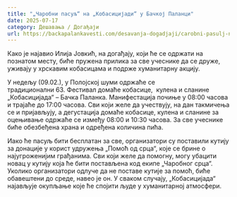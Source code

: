 ```yaml
---
title: "„Чаробни пасуљ“ на „Кобасицијади“ у Бачкој Паланци"
date: 2025-07-17
category: Дешавања / Догађаји
url: https://backapalankavesti.com/desavanja-dogadjaji/carobni-pasulj-na-kobasicijadi-u-backoj-palanci/
---
```


Како је најавио Илија Јовкић, на догађају, који ће се одржати на познатом месту, биће пружена прилика за све учеснике да се друже, уживају у хрскавим кобасицама и подрже хуманитарну акцију.

У недељу (09.02.), у Полојској шуми одржаће се традиционални 63. Фестивал домаће кобасице,  кулена и сланине „Кобасицијада“ – Бачка Паланка. Манифестација почиње у 08:00 часова и трајаће до 17:00 часова. Сви који желе да учествују, на дан такмичења се и пријављују, а дегустација домаће кобасице, кулена и сланине за оцењивање одржаће се између 08:00 и 10:30 часова. За све учеснике биће обезбеђена храна и одређена количина пића.

Иако ће пасуљ бити бесплатан за све, организатори су поставили кутију за донације у корист удружења „Помоћ од срца“, које се брине о најугроженијим грађанима. Сви који желе да помогну, могу убацити новац у кутију која ће бити постављена код екипе „Чаробног срца“. Уколико организатори одлуче да не поставе кутије за помоћ, биће обавештени до среде, навео је он. У сваком случају, „Кобасицијада“ најављује окупљање које ће спојити људе у хуманитарној атмосфери.
